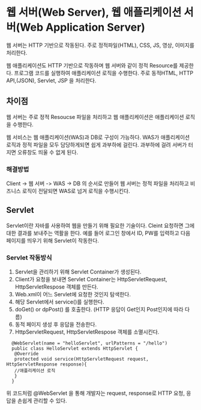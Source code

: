 # 웹 서버(Web Server), 웹 애플리케이션 서버(Web Application Server)

웹 서버는 HTTP 기반으로 작동된다. 주로 정적파일(HTML), CSS, JS, 영상, 이미지를 처리한다.

웹 애플리케이션도 HTTP 기반으로 작동하며 웹 서버와 같이 정적 Resource를 제공한다. 프로그램 코드를 실행하여 애플리케이션 로직을 수행한다.
주로 동적HTML, HTTP API,(JSON), Servlet, JSP 을 처리한다.

## 차이점

웹 서버는 주로 정적 Resoucse 파일을 처리하고 웹 애플리케이션은 애플리케이션 로직을 수행한다.

웹 서비스는 웹 애플리케이션(WAS)과 DB로 구성이 가능하다. WAS가 애플리케이션 로직과 정적 파일을 모두 담당하게되면 쉽게 과부하에 걸린다. 과부하에 걸려 서버가 터지면 오류창도 띄울 수 없게 된다.

### 해결방법

Client -> 웹 서버 -> WAS -> DB  의 순서로 만들어 웹 서버는 정적 파일을 처리하고 비즈니스 로직이 전달되면 WAS로 넘겨 로직을 수행시킨다.

## Servlet

Servlet이란 자바를 사용하여 웹을 만들기 위해 필요한 기술이다. Cleint 요청하면 그에 대한 결과를 보내주는 역활을 한다. 예를 들어 로그인 창에서 ID, PW를 입력하고 다음 페이지를 띄우기 위해 Servlet이 작동한다.

### Servlet 작동방식

1. Servlet을 관리하기 위해 Servlet Container가 생성된다.
2. Client가 요청을 보내면 Servlet Container는 HttpServletRequest, HttpServletRespose 객체를 만든다.
3. Web.xml이 어느 Servlet에 요청한 것인지 탐색한다.
4. 해당 Servlet에서 service()를 실행한다.
5. doGet() or dpPost() 를 호출한다. (HTTP 응답이 Get인지 Post인지에 따라 다름)
6. 동적 페이지 생성 후 응답을 전송한다.
7. HttpServletRequest, HttpServletRespose 객체를 소멸시킨다.

```
  @WebServlet(name = "helloServlet", urlPatterns = "/hello") 
  public class HelloServlet extends HttpServlet { 
   @Override 
   protected void service(HttpServletRequest request, HttpServletResponse response){ 
   //애플리케이션 로직
   } 
  }
```
위 코드처럼 @WebServlet 을 통해 개발자는 request, response로 HTTP 요청, 응답을 손쉽게 관리할 수 있다. 

